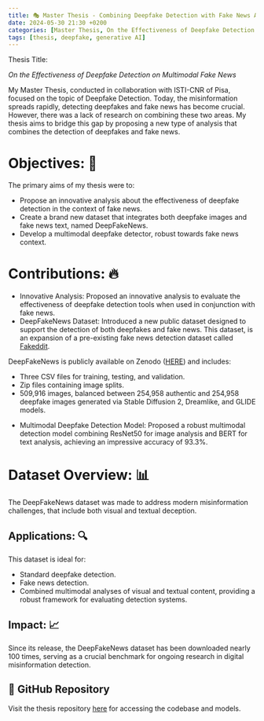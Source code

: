 ```yaml
---
title: 🎭 Master Thesis - Combining Deepfake Detection with Fake News Analysis
date: 2024-05-30 21:30 +0200
categories: [Master Thesis, On the Effectiveness of Deepfake Detection on Multimodal Fake News]
tags: [thesis, deepfake, generative AI]
---
```

Thesis Title: 

*On the Effectiveness of Deepfake Detection on Multimodal Fake News*

My Master Thesis, conducted in collaboration with ISTI-CNR of Pisa, focused on the topic of Deepfake Detection. Today, the misinformation spreads rapidly, detecting deepfakes and fake news has become crucial. However, there was a lack of research on combining these two areas. 
My thesis aims to bridge this gap by proposing a new type of analysis that combines the detection of deepfakes and fake news.


# Objectives: 🎯
The primary aims of my thesis were to:
* Propose an innovative analysis about the effectiveness of deepfake detection in the context of fake news.
* Create a brand new dataset that integrates both deepfake images and fake news text, named DeepFakeNews.
* Develop a multimodal deepfake detector, robust towards fake news context.

# Contributions: 🔥
* Innovative Analysis: Proposed an innovative analysis to evaluate the effectiveness of deepfake detection tools when used in conjunction with fake news.
* DeepFakeNews Dataset: Introduced a new public dataset designed to support the detection of both deepfakes and fake news. This dataset, is an expansion of a pre-existing fake news detection dataset called [Fakeddit](https://fakeddit.netlify.app/). 

DeepFakeNews is publicly available on Zenodo ([HERE](https://zenodo.org/records/11186584)) and includes:
- Three CSV files for training, testing, and validation.
- Zip files containing image splits.
- 509,916 images, balanced between 254,958 authentic and 254,958 deepfake images generated via Stable Diffusion 2, Dreamlike, and GLIDE models.

* Multimodal Deepfake Detection Model: Proposed a robust multimodal detection model combining ResNet50 for image analysis and BERT for text analysis, achieving an impressive accuracy of 93.3%.

# Dataset Overview: 📊
The DeepFakeNews dataset was made to address modern misinformation challenges, that include both visual and textual deception.

## Applications: 🔍
This dataset is ideal for:
- Standard deepfake detection.
- Fake news detection.
- Combined multimodal analyses of visual and textual content, providing a robust framework for evaluating detection systems.

## Impact: 📈
Since its release, the DeepFakeNews dataset has been downloaded nearly 100 times, serving as a crucial benchmark for ongoing research in digital misinformation detection.

## 🔗 GitHub Repository
Visit the thesis repository [here](https://github.com/enricollen/DeepfakeDetection) for accessing the codebase and models.